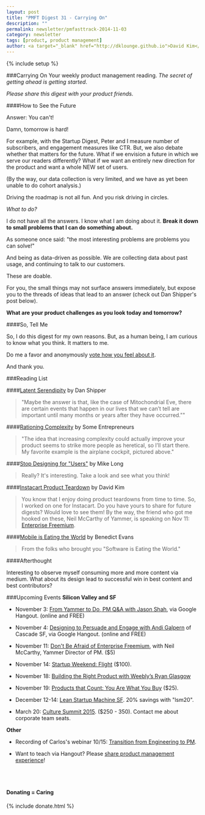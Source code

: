```yaml
---
layout: post
title: "PMFT Digest 31 - Carrying On"
description: ""
permalink: newsletter/pmfasttrack-2014-11-03
category: newsletter
tags: [product, product management]
author: <a target="_blank" href="http://dklounge.github.io">David Kim</a>
---
```

{% include setup %}

###Carrying On
Your weekly product management reading. _The secret of getting ahead is getting started_.

<em>Please share this digest with your product friends.</em>

####How to See the Future

Answer: You can\'t!

Damn, tomorrow is hard!

For example, with the Startup Digest, Peter and I measure number of subscribers, and engagement measures like CTR.  But, we also debate whether that matters for the future.  What if we envision a future in which we serve our readers differently?  What if we want an entirely new direction for the product and want a whole NEW set of users.

(By the way, our data collection is very limited, and we have as yet been unable to do cohort analysis.)

Driving the roadmap is not all fun. And you risk driving in circles.

_What to do?_

I do not have all the answers.  I know what I am doing about it.  __Break it down to small problems that I can do something about.__

As someone once said: "the most interesting problems are problems you can solve!"

And being as data-driven as possible.  We are collecting data about past usage, and continuing to talk to our customers.

These are doable.

For you, the small things may not surface answers immediately, but expose you to the threads of ideas that lead to an answer (check out Dan Shipper\'s post below).

__What are your product challenges as you look today and tomorrow?__

####So, Tell Me

So, I do this digest for my own reasons.  But, as a human being, I am curious to know what you think.  It matters to me.

Do me a favor and anonymously <a target="_blank" href="https://pmfasttrack.wufoo.com/build/how-do-you-feel/">vote how you feel about it</a>.

And thank you.

###Reading List

####<a target="_blank" href="https://medium.com/@danshipper/latent-serendipity-c972bdbe13fa">Latent Serendipity</a> by Dan Shipper

>"Maybe the answer is that, like the case of Mitochondrial Eve, there are certain events that happen in our lives that we can’t tell are important until many months or years after they have occurred.""
>

####<a target="_blank" href="https://medium.com/@somee11s/rationing-complexity-c59aa916b5b9">Rationing Complexity</a> by Some Entrepreneurs

>"The idea that increasing complexity could actually improve your product seems to strike more people as heretical, so I’ll start there. My favorite example is the airplane cockpit, pictured above."
>

####<a target="_blank" href="https://medium.com/product-labs/stop-designing-for-users-9c5e582b3ec8">Stop Designing for "Users"</a> by Mike Long

>Really? It\'s interesting.  Take a look and see what you think!
>

####<a target="_blank" href="http://www.slideshare.net/kimdkim/product-teardown-instacart-web">Instacart Product Teardown</a> by David Kim

>You know that I enjoy doing product teardowns from time to time.  So, I worked on one for Instacart.  Do you have yours to share for future digests?  Would love to see them!  By the way, the friend who got me hooked on these, Neil McCarthy of Yammer, is speaking on Nov 11: <a target="_blank" href="http://www.eventbrite.com/e/dont-fear-the-freemium-tickets-13339503815">Enterprise Freemium</a>.
>

####<a target="_blank" href="http://a16z.com/2014/10/28/mobile-is-eating-the-world/">Mobile is Eating the World</a> by Benedict Evans

>From the folks who brought you "Software is Eating the World."
>

####Afterthought

Interesting to observe myself consuming more and more content via medium.  What about its design lead to successful win in best content and best contributors?

###Upcoming Events
__Silicon Valley and SF__

* November 3: <a target="_blank" href="https://plus.google.com/events/cuo1fma3a91c29mdqlp58olqn6g">From Yammer to Do, PM Q&A with Jason Shah</a>, via Google Hangout. (online and FREE)

* November 4: <a target="_blank" href="https://plus.google.com/events/c76mnn59rrhmmtj51mqit7rgn8g">Designing to Persuade and Engage with Andi Galpern</a> of Cascade SF, via Google Hangout. (online and FREE)

* November 11: <a target="_blank" href="http://www.eventbrite.com/e/dont-fear-the-freemium-tickets-13339503815">Don't Be Afraid of Enterprise Freemium</a>, with Neil McCarthy, Yammer Director of PM. ($5)

* November 14: <a target="_blank" href="http://bit.ly/SWFLIGHT">Startup Weekend: Flight</a> ($100).

* November 18: <a target="_blank" href="http://www.meetup.com/ProductManagementFastTrack/events/215127552/">Building the Right Product with Weebly’s Ryan Glasgow</a>

* November 19: <a target='_blank' href="http://www.eventbrite.com/e/you-are-what-you-buy-tickets-13878752723">Products that Count: You Are What You Buy</a> ($25).

* December 12-14: <a target="_blank" href='http://bit.ly/1bW1HFd'>Lean Startup Machine SF</a>. 20% savings with "lsm20".

* March 20: <a target="_blank" href="http://culturesummit2015.eventbrite.com/?aff=pmft">Culture Summit 2015</a>. ($250 - 350).  Contact me about corporate team seats.

__Other__

* Recording of Carlos's webinar 10/15: <a target="_blank" href="https://plus.google.com/events/ccot2tcojk1ch3jf11cpcdjsmhs">Transition from Engineering to PM</a>.

* Want to teach via Hangout?  Please <a target="_blank" href="https://pmfasttrack.wufoo.com/forms/teaching-via-hangout/">share product management experience</a>!

<br />

<div class="well">
     <br />
      <h4>Donating = Caring</h4>
      {% include donate.html %}
</div>
